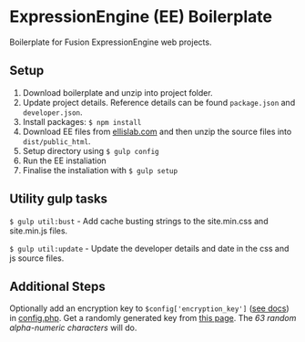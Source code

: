 # ExpressionEngine (EE) Boilerplate

Boilerplate for Fusion ExpressionEngine web projects.

## Setup

1. Download boilerplate and unzip into project folder.
2. Update project details. Reference details can be found `package.json` and `developer.json`.
3. Install packages: `$ npm install`
4. Download EE files from [ellislab.com](https://store.ellislab.com/manage) and then unzip the source files into `dist/public_html`.
5. Setup directory using `$ gulp config`
6. Run the EE instaliation
7. Finalise the instaliation with `$ gulp setup`

## Utility gulp tasks

`$ gulp util:bust` - Add cache busting strings to the site.min.css and site.min.js files.

`$ gulp util:update` - Update the developer details and date in the css and js source files.

## Additional Steps

Optionally add an encryption key to `$config['encryption_key']` ([see docs](https://docs.expressionengine.com/v2/general/system_configuration_overrides.html#encryption-key)) in [config.php](src/config.php#L30). Get a randomly generated key from [this page](https://www.grc.com/passwords.htm). The *63 random alpha-numeric characters* will do.

